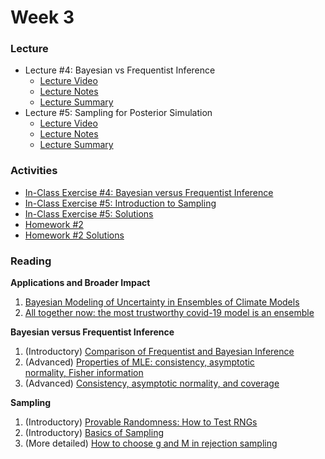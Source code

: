 # Week 3

### Lecture
- Lecture #4: Bayesian vs Frequentist Inference
  - [Lecture Video](https://youtu.be/623wr7QsXWA)
  - [Lecture Notes](https://github.com/onefishy/am207/blob/master/Lectures/lecture_4_notes.ipynb)
  - [Lecture Summary](https://github.com/onefishy/am207/blob/master/Lectures/lecture_4_summary.ipynb)
- Lecture #5: Sampling for Posterior Simulation
  - [Lecture Video](https://youtu.be/aRVIJpPPg3o)
  - [Lecture Notes](https://github.com/onefishy/am207/blob/master/Lectures/lecture_5_notes.ipynb)
  - [Lecture Summary](https://github.com/onefishy/am207/blob/master/Lectures/lecture_5_summary.ipynb)

### Activities
- [In-Class Exercise #4: Bayesian versus Frequentist Inference](https://deepnote.com/workspace/weiwei-pan-2902decb-902f-40cc-9fa6-af2e3f31f15b/project/AM207Fall202104bayesianversusfrequentist-Duplicate-02ae759b-e78c-457b-8c50-a5fc8a08f8cd)
- [In-Class Exercise #5: Introduction to Sampling](https://deepnote.com/workspace/weiwei-pan-2902decb-902f-40cc-9fa6-af2e3f31f15b/project/AM207Fall202105introductiontosampling-58c3d190-c345-434e-9eb5-4284164ead61)
- [In-Class Exercise #5: Solutions](https://deepnote.com/workspace/weiwei-pan-2902decb-902f-40cc-9fa6-af2e3f31f15b/project/SolutionsAM207Fall202105introductiontosampling-Duplicate-2be1d1d2-e3b9-4178-a0ed-e4e75b8954cb/%2FIn-Class%20Exercises%2F05_introduction_to_sampling.ipynb)
- [Homework #2](https://github.com/onefishy/am207/blob/master/HW/AM207_HW2.ipynb)
- [Homework #2 Solutions](https://github.com/onefishy/am207/blob/master/HW/AM207_HW2_Solutions.ipynb)

### Reading
**Applications and Broader Impact**

1.  [Bayesian Modeling of Uncertainty in Ensembles of Climate Models](https://www.jstor.org/stable/40591903?seq=1#metadata_info_tab_contents)
2.  [All together now: the most trustworthy covid-19 model is an ensemble](https://www.technologyreview.com/2021/05/28/1025478/covid-ensemble-model-forecast-trustworthy/)

**Bayesian versus Frequentist Inference**

1. (Introductory) [Comparison of Frequentist and Bayesian Inference](https://ocw.mit.edu/courses/mathematics/18-05-introduction-to-probability-and-statistics-spring-2014/readings/MIT18_05S14_Reading20.pdf)
2. (Advanced) [Properties of MLE: consistency, asymptotic normality, Fisher information](https://ocw.mit.edu/courses/mathematics/18-443-statistics-for-applications-fall-2006/lecture-notes/lecture3.pdf)
3. (Advanced) [Consistency, asymptotic normality, and coverage](https://jwmi.github.io/ASM/1-FrequentistEvaluations.pdf)

**Sampling**

1. (Introductory) [Provable Randomness: How to Test RNGs](https://medium.com/unitychain/provable-randomness-how-to-test-rngs-55ac6726c5a3)
2. (Introductory) [Basics of Sampling](https://www.math.arizona.edu/~tgk/mc/book_chap4.pdf) 
3. (More detailed) [How to choose g and M in rejection sampling](https://bookdown.org/rdpeng/advstatcomp/rejection-sampling.html)

